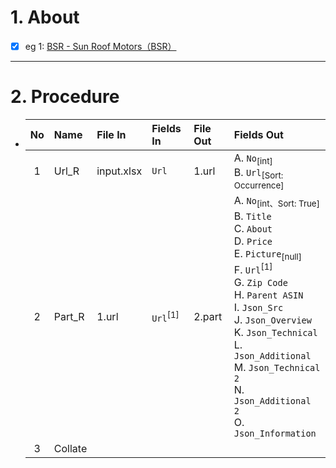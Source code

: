 # 1. About

- [x] eg 1: [BSR - Sun Roof Motors（BSR）](https://www.amazon.com/gp/bestsellers/automotive/15730511/ref=pd_zg_hrsr_automotive)

- - -

# 2. Procedure

- |No|Name|File In|Fields In|File Out|Fields Out|
  |:-:|:-|:-|:-|:-|:-|
  |1|Url_R|input.xlsx|`Url`|1.url|A. `No`<sub>[int]</sub><br />B. `Url`<sub>[Sort: Occurrence]</sub>|
  |2|Part_R|1.url|`Url`<sup>[1]</sup>|2.part|A. `No`<sub>[int、Sort: True]</sub><br />B. `Title`<br />C. `About`<br />D. `Price`<br />E. `Picture`<sub>[null]</sub><br />F. `Url`<sup>[1]</sup><br />G. `Zip Code`<br />H. `Parent ASIN`<br />I. `Json_Src`<br />J. `Json_Overview`<br />K. `Json_Technical`<br />L. `Json_Additional`<br />M. `Json_Technical 2`<br />N. `Json_Additional 2`<br />O. `Json_Information`|
  |3|Collate|||||
